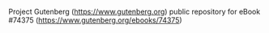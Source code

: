 Project Gutenberg (https://www.gutenberg.org) public repository for eBook #74375 (https://www.gutenberg.org/ebooks/74375)
